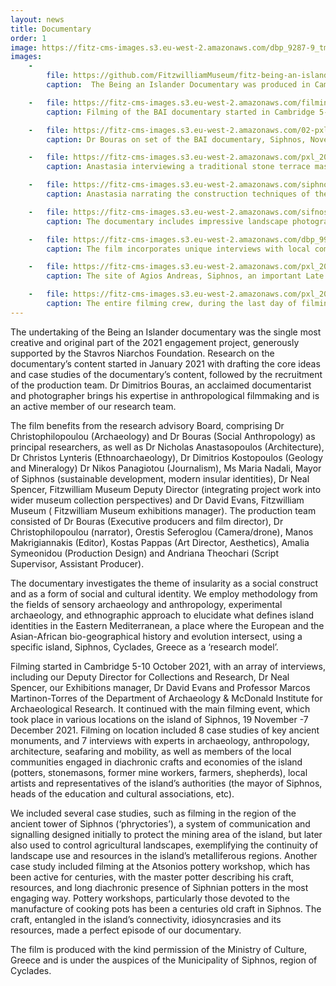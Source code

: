 ```yaml
---
layout: news
title: Documentary
order: 1
image: https://fitz-cms-images.s3.eu-west-2.amazonaws.com/dbp_9287-9_tm_1500.jpg
images:
    -
        file: https://github.com/FitzwilliamMuseum/fitz-being-an-islander/raw/main/_resources/Documentary_BeingAnIslander6.jpg
        caption:  The Being an Islander Documentary was produced in Cambridge and in Siphnos, Greece, between October- December 2021.

    -   file: https://fitz-cms-images.s3.eu-west-2.amazonaws.com/filming_neal1.jpg
        caption: Filming of the BAI documentary started in Cambridge 5-10 October 2021, with an array of interviews, including our Deputy Director for Collections and Research, Dr Neal Spencer and Professor Marcos Martinon -Torres, of the Department of Archaeology & McDonald Institute for Archaeological Research.

    -   file: https://fitz-cms-images.s3.eu-west-2.amazonaws.com/02-pxl_20210630_111217621-b.jpg
        caption: Dr Bouras on set of the BAI documentary, Siphnos, November 2021.

    -   file: https://fitz-cms-images.s3.eu-west-2.amazonaws.com/pxl_20211120_105130997.jpg
        caption: Anastasia interviewing a traditional stone terrace mason, Siphnos, November 2021.

    -   file: https://fitz-cms-images.s3.eu-west-2.amazonaws.com/siphnos_castle.jpg
        caption: Anastasia narrating the construction techniques of the defensible wall of Kastro, Siphnos, 21 November 2021. Kastro, or ancient ‘Asty’, became the capital settlement of Siphnos after the 6thc ce. BCE at the onset of the silver mining activity in the island.

    -   file: https://fitz-cms-images.s3.eu-west-2.amazonaws.com/sifnos-loaction_winter_vs_summer.jpg
        caption: The documentary includes impressive landscape photography by two acclaimed documentarists and photographers, Dr Dimitrios Bouras and Mr Orestis Seferoglou.

    -   file: https://fitz-cms-images.s3.eu-west-2.amazonaws.com/dbp_9900_fr.jpg
        caption: The film incorporates unique interviews with local communicty members, touching upon the diachronic presence of island ways of life, as well as issues of recourcing, mobility and conenctivity, or sustainability and climate change.

    -   file: https://fitz-cms-images.s3.eu-west-2.amazonaws.com/pxl_20211118_091149401.jpg
        caption: The site of Agios Andreas, Siphnos, an important Late Bronze Age and Early Iron Age settlement on the island. Anastasia and Prof Nicholas Anastasopoulos (Department of Architecture, University of Athens) discussed the evolution of the site diachronically.

    -   file: https://fitz-cms-images.s3.eu-west-2.amazonaws.com/pxl_20211124_122257753.jpg
        caption: The entire filming crew, during the last day of filming, at the highest point in the island, monastery of Agios Symeon.
---
```


The undertaking of the Being an Islander documentary was the single most creative and original part of the 2021 engagement project, generously supported by the Stavros Niarchos Foundation. Research on the documentary’s content started in January 2021 with drafting the core ideas and case studies of the documentary’s content, followed by the recruitment of the production team. Dr Dimitrios Bouras, an acclaimed documentarist and photographer brings his expertise in anthropological filmmaking and is an active member of our research team.

The film benefits from the research advisory Board, comprising Dr Christophilopoulou (Archaeology) and Dr Bouras (Social Anthropology) as principal researchers, as well as Dr Nicholas Anastasopoulos (Architecture), Dr Christos Lynteris (Ethnoarchaeology), Dr Dimitrios Kostopoulos (Geology and Mineralogy) Dr Nikos Panagiotou (Journalism), Ms Maria Nadali, Mayor of Siphnos (sustainable development, modern insular identities), Dr Neal Spencer, Fitzwilliam Museum Deputy Director (integrating project work into wider museum collection perspectives) and Dr David Evans, Fitzwilliam Museum ( Fitzwilliam Museum exhibitions manager). The production team consisted of Dr Bouras (Executive producers and film director), Dr Christophilopoulou (narrator), Orestis Seferoglou (Camera/drone), Manos Makrigiannakis (Editor), Kostas Pappas (Art Director, Aesthetics), Amalia Symeonidou (Production Design) and Andriana Theochari (Script Supervisor, Assistant Producer).

The documentary investigates the theme of insularity as a social construct and as a form of social and cultural identity. We employ methodology from the fields of sensory archaeology and anthropology, experimental archaeology, and ethnographic approach to elucidate what defines island identities in the Eastern Mediterranean, a place where the European and the Asian-African bio-geographical history and evolution intersect, using a specific island, Siphnos, Cyclades, Greece as a ‘research model’.

Filming started in Cambridge 5-10 October 2021, with an array of interviews, including our Deputy Director for Collections and Research, Dr Neal Spencer, our Exhibitions manager, Dr David Evans and Professor Marcos Martinon-Torres of the Department of Archaeology & McDonald Institute for Archaeological Research. It continued with the main filming event, which took place in various locations on the island of Siphnos, 19 November -7 December 2021. Filming on location included 8 case studies of key ancient monuments, and 7 interviews with experts in archaeology, anthropology, architecture, seafaring and mobility, as well as members of the local communities engaged in diachronic crafts and economies of the island (potters, stonemasons, former mine workers, farmers, shepherds), local artists and representatives of the island’s authorities (the mayor of Siphnos, heads of the education and cultural associations, etc).

We included several case studies, such as filming in the region of the ancient tower of Siphnos (‘phryctories’), a system of communication and signalling designed initially to protect the mining area of the island, but later also used to control agricultural landscapes, exemplifying the continuity of landscape use and resources in the island’s metalliferous regions. Another case study included filming at the Atsonios pottery workshop, which has been active for centuries, with the master potter describing his craft, resources, and long diachronic presence of Siphnian potters in the most engaging way. Pottery workshops, particularly those devoted to the manufacture of cooking pots has been a centuries old craft in Siphnos. The craft, entangled in the island’s connectivity, idiosyncrasies and its resources, made a perfect episode of our documentary.

The film is produced with the kind permission of the Ministry of Culture, Greece and is under the auspices of the Municipality of Siphnos, region of Cyclades.
